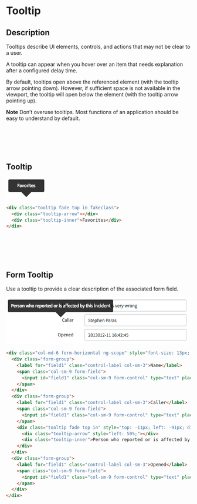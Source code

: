 # Tooltip

## Description

Tooltips describe UI elements, controls, and actions that may not be clear to a user.

A tooltip can appear when you hover over an item that needs explanation after a configured delay time.

By default, tooltips open above the referenced element (with the tooltip arrow pointing down). However, if sufficient space is not available in the viewport, the tooltip will open below the element (with the tooltip arrow pointing up).

**Note** Don’t overuse tooltips. Most functions of an application should be easy to understand by default.

<p><br/><br/><br/><br/></p>

## Tooltip
<a id="tooltip"></a>
![alt text](../images/tooltip.png "Tooltip")

```HTML
<div class="tooltip fade top in fakeclass">
  <div class="tooltip-arrow"></div>
  <div class="tooltip-inner">Favorites</div>
</div>
```

<p><br/><br/><br/><br/></p>

## Form Tooltip
<a id="form-tooltip"></a>
Use a tooltip to provide a clear description of the associated form field.

![alt text](../images/tooltip-form.png "Tooltip Form")

```HTML
<div class="col-md-6 form-horizontal ng-scope" style="font-size: 13px; margin-left: 90px;">
  <div class="form-group">
    <label for="field1" class="control-label col-sm-3">Name</label>
    <span class="col-sm-9 form-field">
      <input id="field1" class="col-sm-9 form-control" type="text" placeholder="Placeholder Text" name="field1" value="Something is very wrong">
    </span>
  </div>
  <div class="form-group">
    <label for="field1" class="control-label col-sm-3">Caller</label>
    <span class="col-sm-9 form-field">
      <input id="field1" class="col-sm-9 form-control" type="text" placeholder="Placeholder Text" name="field1" value="Stephen Paras">
    </span>
    <div class="tooltip fade top in" style="top: -11px; left: -91px; display: block;">
      <div class="tooltip-arrow" style="left: 50%;"></div>
      <div class="tooltip-inner">Person who reported or is affected by this incident</div>
    </div>
  </div>
  <div class="form-group">
    <label for="field1" class="control-label col-sm-3">Opened</label>
    <span class="col-sm-9 form-field">
      <input id="field1" class="col-sm-9 form-control" type="text" placeholder="Placeholder Text" name="field1" value="2013012-11 16:42:45">
    </span>
  </div>
</div>
```

<p><br/><br/><br/><br/><br/></p>
